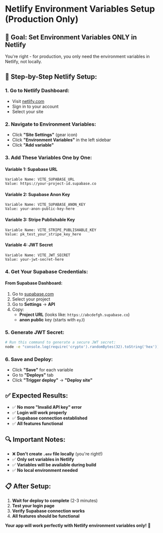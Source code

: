# Netlify Environment Variables Setup (Production Only)

## 🎯 **Goal: Set Environment Variables ONLY in Netlify**

You're right - for production, you only need the environment variables in Netlify, not locally.

## 🔧 **Step-by-Step Netlify Setup:**

### **1. Go to Netlify Dashboard:**
- Visit [netlify.com](https://netlify.com)
- Sign in to your account
- Select your site

### **2. Navigate to Environment Variables:**
- Click **"Site Settings"** (gear icon)
- Click **"Environment Variables"** in the left sidebar
- Click **"Add variable"**

### **3. Add These Variables One by One:**

#### **Variable 1: Supabase URL**
```
Variable Name: VITE_SUPABASE_URL
Value: https://your-project-id.supabase.co
```

#### **Variable 2: Supabase Anon Key**
```
Variable Name: VITE_SUPABASE_ANON_KEY
Value: your-anon-public-key-here
```

#### **Variable 3: Stripe Publishable Key**
```
Variable Name: VITE_STRIPE_PUBLISHABLE_KEY
Value: pk_test_your_stripe_key_here
```

#### **Variable 4: JWT Secret**
```
Variable Name: VITE_JWT_SECRET
Value: your-jwt-secret-here
```

### **4. Get Your Supabase Credentials:**

#### **From Supabase Dashboard:**
1. Go to [supabase.com](https://supabase.com)
2. Select your project
3. Go to **Settings** → **API**
4. Copy:
   - **Project URL** (looks like: `https://abcdefgh.supabase.co`)
   - **anon public** key (starts with `eyJ`)

### **5. Generate JWT Secret:**
```bash
# Run this command to generate a secure JWT secret:
node -e "console.log(require('crypto').randomBytes(32).toString('hex'))"
```

### **6. Save and Deploy:**
- Click **"Save"** for each variable
- Go to **"Deploys"** tab
- Click **"Trigger deploy"** → **"Deploy site"**

## ✅ **Expected Results:**
- ✅ **No more "Invalid API key" error**
- ✅ **Login will work properly**
- ✅ **Supabase connection established**
- ✅ **All features functional**

## 🔍 **Important Notes:**
- ❌ **Don't create `.env` file locally** (you're right!)
- ✅ **Only set variables in Netlify**
- ✅ **Variables will be available during build**
- ✅ **No local environment needed**

## 📋 **After Setup:**
1. **Wait for deploy to complete** (2-3 minutes)
2. **Test your login page**
3. **Verify Supabase connection works**
4. **All features should be functional**

**Your app will work perfectly with Netlify environment variables only!** 🎉

